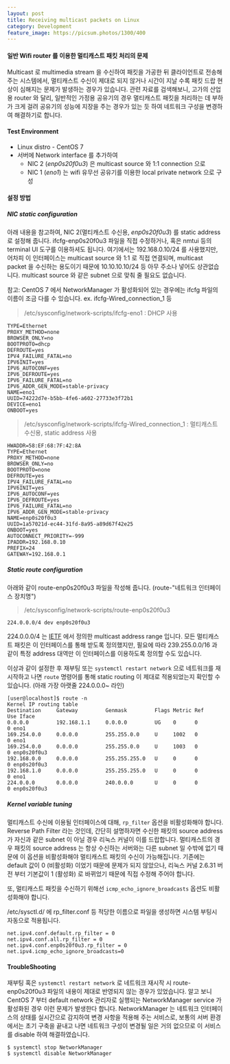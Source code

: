 ```yaml
---
layout: post
title: Receiving multicast packets on Linux
category: Development
feature_image: https://picsum.photos/1300/400
---
```

<!-- more -->
#### 일반 Wifi router 를 이용한 멀티캐스트 패킷 처리의 문제
Multicast 로 multimedia stream 을 수신하여 패킷을 가공한 뒤 클라이언트로 전송해주는 시스템에서, 멀티캐스트 수신이 제대로 되지 않거나 시간이 지날 수록 패킷 드랍 현상이 심해지는 문제가 발생하는 경우가 있습니다. 관련 자료를 검색해보니, 고가의 산업용 router 와 달리, 일반적인 가정용 공유기의 경우 멀티캐스트 패킷을 처리하는 데 부하가 크게 걸려 공유기의 성능에 지장을 주는 경우가 있는 듯 하여 네트워크 구성을 변경하여 해결하기로 합니다.

#### Test Environment
- Linux distro - CentOS 7
- 서버에 Network interface 를 추가하여
  - NIC 2 (_enp0s20f0u3_) 은 multicast source 와 1:1 connection 으로
  - NIC 1 (_eno1_) 는 wifi 유무선 공유기를 이용한 local private network 으로 구성

#### 설정 방법

##### NIC static configuration


아래 내용을 참고하여, NIC 2(멀티캐스트 수신용, _enp0s20f0u3_) 를 static address 로 설정해 줍니다. ifcfg-enp0s20f0u3 파일을 직접 수정하거나, 혹은 nmtui 등의 terminal UI 도구를 이용하셔도 됩니다. 여기에서는 192.168.0.10/24 를 사용했지만, 어차피 이 인터페이스는 multicast source 와 1:1 로 직접 연결되며, multicast packet 을 수신하는 용도이기 때문에 10.10.10.10/24 등 아무 주소나 넣어도 상관없습니다. multicast source 와 같은 subnet 으로 맞춰 줄 필요도 없습니다.

참고: CentOS 7 에서 NetworkManager 가 활성화되어 있는 경우에는 ifcfg 파일의 이름이 조금 다를 수 있습니다. ex. ifcfg-Wired_connection_1 등

> /etc/sysconfig/network-scripts/ifcfg-eno1 : DHCP 사용
```shell
TYPE=Ethernet
PROXY_METHOD=none
BROWSER_ONLY=no
BOOTPROTO=dhcp
DEFROUTE=yes
IPV4_FAILURE_FATAL=no
IPV6INIT=yes
IPV6_AUTOCONF=yes
IPV6_DEFROUTE=yes
IPV6_FAILURE_FATAL=no
IPV6_ADDR_GEN_MODE=stable-privacy
NAME=eno1
UUID=74222d7e-b5bb-4fe6-a602-27733e3f72b1
DEVICE=eno1
ONBOOT=yes
```
> /etc/sysconfig/network-scripts/ifcfg-Wired_connection_1 : 멀티캐스트 수신용, static address  사용
```shell
HWADDR=58:EF:68:7F:42:8A
TYPE=Ethernet
PROXY_METHOD=none
BROWSER_ONLY=no
BOOTPROTO=none
DEFROUTE=yes
IPV4_FAILURE_FATAL=no
IPV6INIT=yes
IPV6_AUTOCONF=yes
IPV6_DEFROUTE=yes
IPV6_FAILURE_FATAL=no
IPV6_ADDR_GEN_MODE=stable-privacy
NAME=enp0s20f0u3
UUID=1a57021d-ec44-31fd-8a95-a89d67f42e25
ONBOOT=yes
AUTOCONNECT_PRIORITY=-999
IPADDR=192.168.0.10
PREFIX=24
GATEWAY=192.168.0.1
```

##### Static route configuration

아래와 같이 route-enp0s20f0u3 파일을 작성해 줍니다. (route-"네트워크 인터페이스 장치명")

> /etc/sysconfig/network-scripts/route-enp0s20f0u3

```shell
224.0.0.0/4 dev enp0s20f0u3
```
224.0.0.0/4 는 [IETF](ietf.org) 에서 정의한 multicast address range 입니다. 모든 멀티캐스트 패킷은 이 인터페이스를 통해 받도록 정의했지만, 필요에 따라 239.255.0.0/16 과 같이 특정 address 대역만 이 인터페이스를 이용하도록 정의할 수도 있습니다.

이상과 같이 설정한 후 재부팅 또는 `systemctl restart network` 으로 네트워크를 재시작하고 나면 `route` 명령어를 통해 static routing 이 제대로 적용되었는지 확인할 수 있습니다. (아래 가장 아랫줄 224.0.0.0~ 라인)

```shell
[user@localhost]$ route -n
Kernel IP routing table
Destination     Gateway         Genmask         Flags Metric Ref    Use Iface
0.0.0.0         192.168.1.1     0.0.0.0         UG    0      0        0 eno1
169.254.0.0     0.0.0.0         255.255.0.0     U     1002   0        0 eno1
169.254.0.0     0.0.0.0         255.255.0.0     U     1003   0        0 enp0s20f0u3
192.168.0.0     0.0.0.0         255.255.255.0   U     0      0        0 enp0s20f0u3
192.168.1.0     0.0.0.0         255.255.255.0   U     0      0        0 eno1
224.0.0.0       0.0.0.0         240.0.0.0       U     0      0        0 enp0s20f0u3
```

##### Kernel variable tuning

멀티캐스트 수신에 이용될 인터페이스에 대해, `rp_filter` 옵션을 비활성화해야 합니다. Reverse Path Filter 라는 것인데, 간단히 설명하자면 수신한 패킷의 source address 가 자신과 같은 subnet 이 아닐 경우 리눅스 커널이 이를 드랍합니다. 멀티캐스트의 경우 패킷의 source address 는 항상 수신하는 서버와는 다른 subnet 일 수밖에 없기 때문에 이 옵션을 비활성화해야 멀티캐스트 패킷의 수신이 가능해집니다. 기존에는 default 값이 0 (비활성화) 이었기 때문에 문제가 되지 않았으나, 리눅스 커널 2.6.31 버전 부터 기본값이 1 (활성화) 로 바뀌었기 때문에 직접 수정해 주어야 합니다.

또, 멀티캐스트 패킷을 수신하기 위해선 `icmp_echo_ignore_broadcasts` 옵션도 비활성화해야 합니다.

/etc/sysctl.d/ 에 rp_filter.conf 등 적당한 이름으로 파일을 생성하면 시스템 부팅시 자동으로 적용됩니다.

```shell
net.ipv4.conf.default.rp_filter = 0
net.ipv4.conf.all.rp_filter = 0
net.ipv4.conf.enp0s20f0u3.rp_filter = 0
net.ipv4.icmp_echo_ignore_broadcasts=0
```

#### TroubleShooting

재부팅 혹은 `systemctl restart network` 로 네트워크 재시작 시 route-enp0s20f0u3 파일의 내용이 제대로 반영되지 않는 경우가 있었습니다. 알고 보니 CentOS 7 부터 default network 관리자로 실행되는 NetworkManager service 가 활성화된 경우 이런 문제가 발생한다 합니다. NetworkManager 는 네트워크 인터페이스의 상태를 실시간으로 감지하여 변경 사항을 적용해 주는 서비스로, 보통의 서버 환경에서는 초기 구축을 끝내고 나면 네트워크 구성이 변경될 일은 거의 없으므로 이 서비스를 disable 하여 해결하였습니다.

```Shell
$ systemctl stop NetworkManager
$ systemctl disable NetworkManager
```
